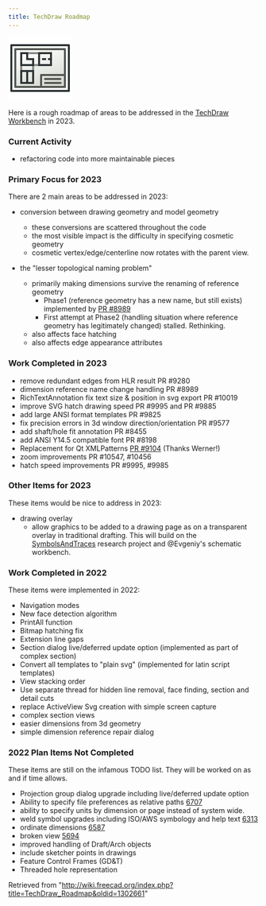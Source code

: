 ```yaml
---
title: TechDraw Roadmap
---
```


![](/src/assets/images/Preferences-techdraw.svg)

Here is a rough roadmap of areas to be addressed in the [TechDraw Workbench](/TechDraw_Workbench "TechDraw Workbench") in 2023.

### Current Activity

- refactoring code into more maintainable pieces

### Primary Focus for 2023

There are 2 main areas to be addressed in 2023:

- conversion between drawing geometry and model geometry

  - these conversions are scattered throughout the code
  - the most visible impact is the difficulty in specifying cosmetic geometry
  - cosmetic vertex/edge/centerline now rotates with the parent view.

- the "lesser topological naming problem"
  - primarily making dimensions survive the renaming of reference geometry
    - Phase1 (reference geometry has a new name, but still exists) implemented by [PR #8989](https://github.com/FreeCAD/FreeCAD/pull/8989)
    - First attempt at Phase2 (handling situation where reference geometry has legitimately changed) stalled. Rethinking.
  - also affects face hatching
  - also affects edge appearance attributes

### Work Completed in 2023

- remove redundant edges from HLR result PR #9280
- dimension reference name change handling PR #8989
- RichTextAnnotation fix text size & position in svg export PR #10019
- improve SVG hatch drawing speed PR #9995 and PR #9885
- add large ANSI format templates PR #9825
- fix precision errors in 3d window direction/orientation PR #9577
- add shaft/hole fit annotation PR #8455
- add ANSI Y14.5 compatible font PR #8198
- Replacement for Qt XMLPatterns [PR #9104](https://github.com/FreeCAD/FreeCAD/pull/9104) (Thanks Werner!)
- zoom improvements PR #10547, #10456
- hatch speed improvements PR #9995, #9985

### Other Items for 2023

These items would be nice to address in 2023:

- drawing overlay
  - allow graphics to be added to a drawing page as on a transparent overlay in traditional drafting. This will build on the [SymbolsAndTraces](https://github.com/WandererFan/FreeCAD/tree/SymbolsAndTraces) research project and @Evgeniy's schematic workbench.

### Work Completed in 2022

These items were implemented in 2022:

- Navigation modes
- New face detection algorithm
- PrintAll function
- Bitmap hatching fix
- Extension line gaps
- Section dialog live/deferred update option (implemented as part of complex section)
- Convert all templates to "plain svg" (implemented for latin script templates)
- View stacking order
- Use separate thread for hidden line removal, face finding, section and detail cuts
- replace ActiveView Svg creation with simple screen capture
- complex section views
- easier dimensions from 3d geometry
- simple dimension reference repair dialog

### 2022 Plan Items Not Completed

These items are still on the infamous TODO list. They will be worked on as and if time allows.

- Projection group dialog upgrade including live/deferred update option
- Ability to specify file preferences as relative paths [6707](https://github.com/FreeCAD/FreeCAD/issues/6707)
- ability to specify units by dimension or page instead of system wide.
- weld symbol upgrades including ISO/AWS symbology and help text [6313](https://github.com/FreeCAD/FreeCAD/issues/6313)
- ordinate dimensions [6587](https://github.com/FreeCAD/FreeCAD/issues/6587)
- broken view [5694](https://github.com/FreeCAD/FreeCAD/issues/5694)
- improved handling of Draft/Arch objects
- include sketcher points in drawings
- Feature Control Frames (GD&T)
- Threaded hole representation

Retrieved from "<http://wiki.freecad.org/index.php?title=TechDraw_Roadmap&oldid=1302661>"
